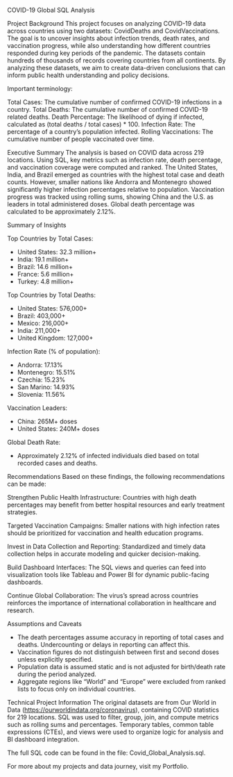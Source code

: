 
COVID-19 Global SQL Analysis

Project Background
This project focuses on analyzing COVID-19 data across countries using two datasets: CovidDeaths and CovidVaccinations. The goal is to uncover insights about infection trends, death rates, and vaccination progress, while also understanding how different countries responded during key periods of the pandemic. The datasets contain hundreds of thousands of records covering countries from all continents. By analyzing these datasets, we aim to create data-driven conclusions that can inform public health understanding and policy decisions.

Important terminology:

Total Cases: The cumulative number of confirmed COVID-19 infections in a country.
Total Deaths: The cumulative number of confirmed COVID-19 related deaths.
Death Percentage: The likelihood of dying if infected, calculated as (total deaths / total cases) * 100.
Infection Rate: The percentage of a country’s population infected.
Rolling Vaccinations: The cumulative number of people vaccinated over time.

Executive Summary
The analysis is based on COVID data across 219 locations. Using SQL, key metrics such as infection rate, death percentage, and vaccination coverage were computed and ranked. The United States, India, and Brazil emerged as countries with the highest total case and death counts. However, smaller nations like Andorra and Montenegro showed significantly higher infection percentages relative to population. Vaccination progress was tracked using rolling sums, showing China and the U.S. as leaders in total administered doses. Global death percentage was calculated to be approximately 2.12%.

Summary of Insights

Top Countries by Total Cases:
- United States: 32.3 million+
- India: 19.1 million+
- Brazil: 14.6 million+
- France: 5.6 million+
- Turkey: 4.8 million+

Top Countries by Total Deaths:
- United States: 576,000+
- Brazil: 403,000+
- Mexico: 216,000+
- India: 211,000+
- United Kingdom: 127,000+

Infection Rate (% of population):
- Andorra: 17.13%
- Montenegro: 15.51%
- Czechia: 15.23%
- San Marino: 14.93%
- Slovenia: 11.56%

Vaccination Leaders:
- China: 265M+ doses
- United States: 240M+ doses

Global Death Rate:
- Approximately 2.12% of infected individuals died based on total recorded cases and deaths.

Recommendations
Based on these findings, the following recommendations can be made:

Strengthen Public Health Infrastructure: Countries with high death percentages may benefit from better hospital resources and early treatment strategies.

Targeted Vaccination Campaigns: Smaller nations with high infection rates should be prioritized for vaccination and health education programs.

Invest in Data Collection and Reporting: Standardized and timely data collection helps in accurate modeling and quicker decision-making.

Build Dashboard Interfaces: The SQL views and queries can feed into visualization tools like Tableau and Power BI for dynamic public-facing dashboards.

Continue Global Collaboration: The virus’s spread across countries reinforces the importance of international collaboration in healthcare and research.

Assumptions and Caveats
- The death percentages assume accuracy in reporting of total cases and deaths. Undercounting or delays in reporting can affect this.
- Vaccination figures do not distinguish between first and second doses unless explicitly specified.
- Population data is assumed static and is not adjusted for birth/death rate during the period analyzed.
- Aggregate regions like “World” and “Europe” were excluded from ranked lists to focus only on individual countries.

Technical Project Information
The original datasets are from Our World in Data (https://ourworldindata.org/coronavirus), containing COVID statistics for 219 locations. SQL was used to filter, group, join, and compute metrics such as rolling sums and percentages. Temporary tables, common table expressions (CTEs), and views were used to organize logic for analysis and BI dashboard integration.

The full SQL code can be found in the file: Covid_Global_Analysis.sql.

For more about my projects and data journey, visit my Portfolio.
